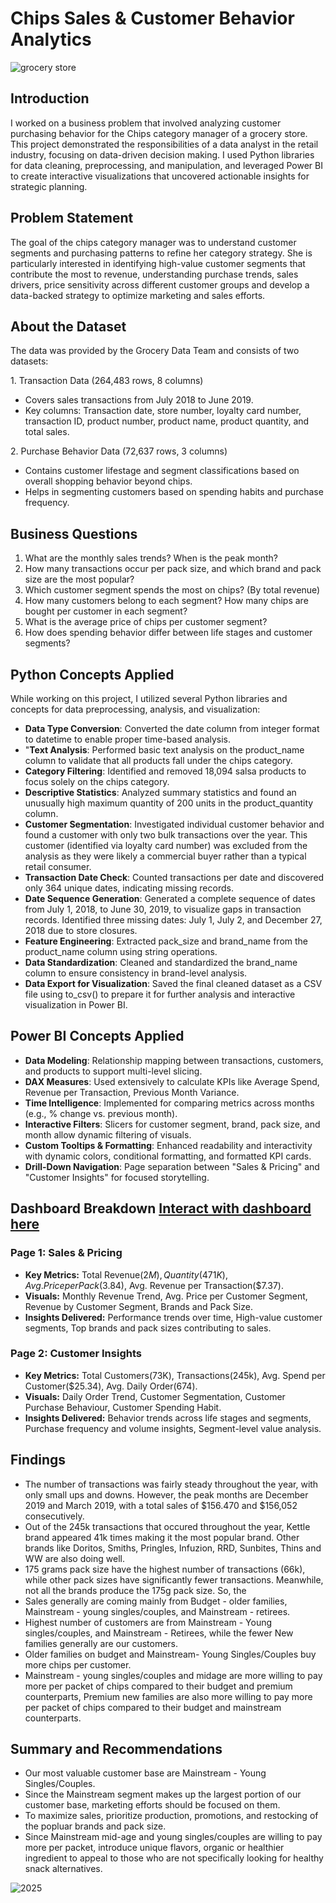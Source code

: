 # Chips Sales & Customer Behavior Analytics

![grocery store](https://github.com/user-attachments/assets/06d5e4c8-1f94-414b-9737-505a67acd64f)

## Introduction
I worked on a business problem that involved analyzing customer purchasing behavior for the Chips category manager of a grocery store. This project demonstrated the responsibilities of a data analyst in the retail industry, focusing on data-driven decision making. I used Python libraries for data cleaning, preprocessing, and manipulation, and leveraged Power BI to create interactive visualizations that uncovered actionable insights for strategic planning.

## Problem Statement
The goal of the chips category manager was to understand customer segments and purchasing patterns to refine her category strategy. She is particularly interested in identifying high-value customer segments that contribute the most to revenue, understanding purchase trends, sales drivers, price sensitivity across different customer groups and develop a data-backed strategy to optimize marketing and sales efforts.

## About the Dataset

The data was provided by the Grocery Data Team and consists of two datasets:

1️. Transaction Data (264,483 rows, 8 columns)

- Covers sales transactions from July 2018 to June 2019.
- Key columns: Transaction date, store number, loyalty card number, transaction ID, product number, product name, product quantity, and total sales.

2️. Purchase Behavior Data (72,637 rows, 3 columns)

- Contains customer lifestage and segment classifications based on overall shopping behavior beyond chips.
- Helps in segmenting customers based on spending habits and purchase frequency.


## Business Questions

1. What are the monthly sales trends? When is the peak month?
2. How many transactions occur per pack size, and which brand and pack size are the most popular?
3. Which customer segment spends the most on chips? (By total revenue)
4. How many customers belong to each segment? How many chips are bought per customer in each segment?
5. What is the average price of chips per customer segment?
6. How does spending behavior differ between life stages and customer segments?

## Python Concepts Applied

While working on this project, I utilized several Python libraries and concepts for data preprocessing, analysis, and visualization:

- **Data Type Conversion**: Converted the date column from integer format to datetime to enable proper time-based analysis.
- "**Text Analysis**: Performed basic text analysis on the product_name column to validate that all products fall under the chips category.
- **Category Filtering**: Identified and removed 18,094 salsa products to focus solely on the chips category.
- **Descriptive Statistics**: Analyzed summary statistics and found an unusually high maximum quantity of 200 units in the product_quantity column.
- **Customer Segmentation**: Investigated individual customer behavior and found a customer with only two bulk transactions over the year. This customer (identified via loyalty card 
                             number) was excluded from the analysis as they were likely a commercial buyer rather than a typical retail consumer.
- **Transaction Date Check**: Counted transactions per date and discovered only 364 unique dates, indicating missing records.
- **Date Sequence Generation**: Generated a complete sequence of dates from July 1, 2018, to June 30, 2019, to visualize gaps in transaction records. Identified three missing dates: 
                                July 1, July 2, and December 27, 2018 due to store closures.
- **Feature Engineering**: Extracted pack_size and brand_name from the product_name column using string operations.
- **Data Standardization**: Cleaned and standardized the brand_name column to ensure consistency in brand-level analysis.
- **Data Export for Visualization**: Saved the final cleaned dataset as a CSV file using to_csv() to prepare it for further analysis and interactive visualization in Power BI.

## Power BI Concepts Applied

- **Data Modeling**: Relationship mapping between transactions, customers, and products to support multi-level slicing.
- **DAX Measures**: Used extensively to calculate KPIs like Average Spend, Revenue per Transaction, Previous Month Variance.
- **Time Intelligence**: Implemented for comparing metrics across months (e.g., % change vs. previous month).
- **Interactive Filters**: Slicers for customer segment, brand, pack size, and month allow dynamic filtering of visuals.
- **Custom Tooltips & Formatting**: Enhanced readability and interactivity with dynamic colors, conditional formatting, and formatted KPI cards.
- **Drill-Down Navigation**: Page separation between "Sales & Pricing" and "Customer Insights" for focused storytelling.

## Dashboard Breakdown [Interact with dashboard here](https://app.powerbi.com/view?r=eyJrIjoiNzBkNTIxMmEtNzI2ZC00NGVhLWE5N2EtYjdiZGUxMjU2ZTNiIiwidCI6Ijc3ZGJjZTk5LTYwNTQtNGFiYS04MjUwLTE5YzBlZmI0MzE4ZCJ9)

### Page 1: Sales & Pricing
- **Key Metrics:** Total Revenue($2M), Quantity(471K), Avg. Price per Pack($3.84), Avg. Revenue per Transaction($7.37).
- **Visuals:** Monthly Revenue Trend, Avg. Price per Customer Segment, Revenue by Customer Segment, Brands and Pack Size.
- **Insights Delivered:** Performance trends over time, High-value customer segments, Top brands and pack sizes contributing to sales.

### Page 2: Customer Insights
- **Key Metrics:** Total Customers(73K), Transactions(245k), Avg. Spend per Customer($25.34), Avg. Daily Order(674).
- **Visuals:** Daily Order Trend, Customer Segmentation, Customer Purchase Behaviour, Customer Spending Habit.
- **Insights Delivered:** Behavior trends across life stages and segments, Purchase frequency and volume insights, Segment-level value analysis.

## Findings

- The number of transactions was fairly steady throughout the year, with only small ups and downs. However, the peak months are December 2019 and March 2019, with a total sales of 
  $156.470 and $156,052 consecutively.
- Out of the 245k transactions that occured throughout the year, Kettle brand appeared 41k times making it the most popular brand. Other brands like Doritos, Smiths, Pringles, Infuzion, 
  RRD, Sunbites, Thins and WW are also doing well.
- 175 grams pack size have the highest number of transactions (66k), while other pack sizes have significantly fewer transactions. Meanwhile, not all the brands produce the 175g pack 
  size. So, the 
- Sales generally are coming mainly from Budget - older families, Mainstream - young singles/couples, and Mainstream - retirees.
- Highest number of customers are from Mainstream - Young singles/couples, and Mainstream - Retirees, while the fewer New families generally are our customers.
- Older families on budget and Mainstream- Young Singles/Couples buy more chips per customer.
- Mainstream - young singles/couples and midage are more willing to pay more per packet of chips compared to their budget and premium counterparts, Premium new families are also more willing to pay more per packet of chips compared to their budget and mainstream counterparts.

## Summary and Recommendations
- Our most valuable customer base are Mainstream - Young Singles/Couples.
- Since the Mainstream segment makes up the largest portion of our customer base, marketing efforts should be focused on them.
- To maximize sales, prioritize production, promotions, and restocking of the popluar brands and pack size.
- Since Mainstream mid-age and young singles/couples are willing to pay more per packet, introduce unique flavors, organic or healthier ingredient to appeal to those who are not 
  specifically looking for healthy snack alternatives.

![2025](https://github.com/user-attachments/assets/e2ee72cb-acce-427f-a7b2-709e6e63131f)


























  







